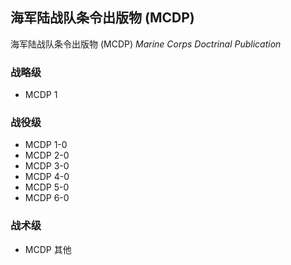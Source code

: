 <!-- 海军陆战队条令 -->

## 海军陆战队条令出版物 (MCDP)

海军陆战队条令出版物 (MCDP) *Marine Corps Doctrinal Publication*

### 战略级

* MCDP 1

### 战役级

* MCDP 1-0
* MCDP 2-0
* MCDP 3-0
* MCDP 4-0
* MCDP 5-0
* MCDP 6-0

### 战术级

* MCDP 其他
